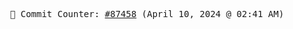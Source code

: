 <p align="center">
    <samp>
        📮 Commit Counter: <a href="https://github.com/Javascript-void0/Javascript-void0/commits/main">#87458</a> (April 10, 2024 @ 02:41 AM)
    </samp>
</p>